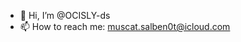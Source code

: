 - 👋 Hi, I’m @OCISLY-ds
- 📫 How to reach me: muscat.salben0t@icloud.com

<!---
OCISLY-ds/OCISLY-ds is a ✨ special ✨ repository because its `README.md` (this file) appears on your GitHub profile.
You can click the Preview link to take a look at your changes.
--->
